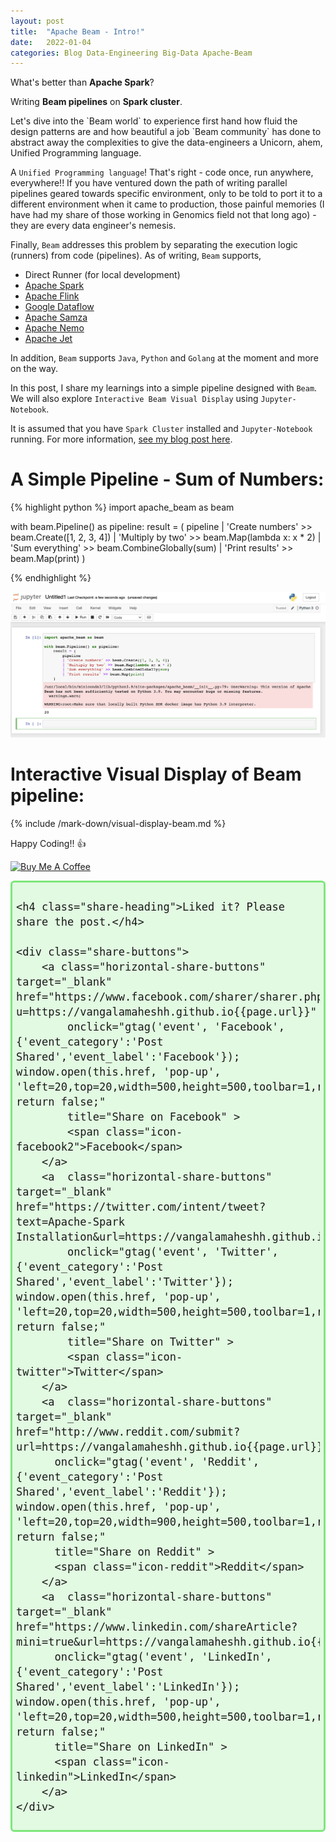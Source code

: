 ```yaml
---
layout: post
title:  "Apache Beam - Intro!"
date:   2022-01-04
categories: Blog Data-Engineering Big-Data Apache-Beam  
---
```


<p>What's better than <b>Apache Spark</b>?</p>
<p>Writing <b>Beam pipelines</b> on <b>Spark cluster</b>.</p>
Let's dive into the `Beam world` to experience first hand how fluid the design patterns are and how beautiful a job `Beam community` has done to abstract away the complexities to give the data-engineers a Unicorn, ahem, Unified Programming language.

A `Unified Programming language`! That's right - code once, run anywhere, everywhere!! If you have ventured down the path of writing parallel pipelines geared towards specific environment, only to be told to port it to a different environment when it came to production, those painful memories (I have had my share of those working in Genomics field not that long ago) - they are every data engineer's nemesis.

Finally, `Beam` addresses this problem by separating the execution logic (runners) from code (pipelines). As of writing, `Beam` supports,

- Direct Runner (for local development)
- <a href="https://spark.apache.org/" target="_blank">Apache Spark</a>
- <a href="https://flink.apache.org/" target="_blank">Apache Flink</a>
- <a href="https://cloud.google.com/blog/topics/developers-practitioners/dataflow-backbone-data-analytics" target="_blank">Google Dataflow</a>
- <a href="https://samza.apache.org/" target="_blank">Apache Samza</a>
- <a href="https://nemo.apache.org/" target="_blank">Apache Nemo</a>
- <a href="https://jet-start.sh/" target="_blank">Apache Jet</a>

In addition, `Beam` supports `Java`, `Python` and `Golang` at the moment and more on the way. 

In this post, I share my learnings into a simple pipeline designed with `Beam`. We will also explore `Interactive Beam Visual Display` using `Jupyter-Notebook`.

It is assumed that you have `Spark Cluster` installed and `Jupyter-Notebook` running. For more information, <a href="https://vangalamaheshh.github.io/blog/data-engineering/big-data/apache-spark/2022/01/03/apache-spark-installation.html" target="_blank">see my blog post here</a>.

A Simple Pipeline - Sum of Numbers:
===================================

{% highlight python %}
import apache_beam as beam

with beam.Pipeline() as pipeline:
    result = (
        pipeline
        | 'Create numbers' >> beam.Create([1, 2, 3, 4])
        | 'Multiply by two' >> beam.Map(lambda x: x * 2)
        | 'Sum everything' >> beam.CombineGlobally(sum)
        | 'Print results' >> beam.Map(print)
    )

{% endhighlight %}

![notebook1](/assets/images/beam-intro-1.png)

Interactive Visual Display of Beam pipeline:
============================================

{% include /mark-down/visual-display-beam.md %}

Happy Coding!! :+1:

<a href="https://www.buymeacoffee.com/MaheshVangala" target="_blank"><img src="https://cdn.buymeacoffee.com/buttons/default-orange.png" alt="Buy Me A Coffee" height="41" width="174"></a>

<div id="share-bar">

    <h4 class="share-heading">Liked it? Please share the post.</h4>

    <div class="share-buttons">
        <a class="horizontal-share-buttons" target="_blank" href="https://www.facebook.com/sharer/sharer.php?u=https://vangalamaheshh.github.io{{page.url}}" 
            onclick="gtag('event', 'Facebook', {'event_category':'Post Shared','event_label':'Facebook'}); window.open(this.href, 'pop-up', 'left=20,top=20,width=500,height=500,toolbar=1,resizable=0'); return false;"
            title="Share on Facebook" >
            <span class="icon-facebook2">Facebook</span>
        </a>
        <a  class="horizontal-share-buttons" target="_blank" href="https://twitter.com/intent/tweet?text=Apache-Spark Installation&url=https://vangalamaheshh.github.io{{page.url}}"
            onclick="gtag('event', 'Twitter', {'event_category':'Post Shared','event_label':'Twitter'}); window.open(this.href, 'pop-up', 'left=20,top=20,width=500,height=500,toolbar=1,resizable=0'); return false;"
            title="Share on Twitter" >
            <span class="icon-twitter">Twitter</span>
        </a>
        <a  class="horizontal-share-buttons" target="_blank" href="http://www.reddit.com/submit?url=https://vangalamaheshh.github.io{{page.url}}"
          onclick="gtag('event', 'Reddit', {'event_category':'Post Shared','event_label':'Reddit'}); window.open(this.href, 'pop-up', 'left=20,top=20,width=900,height=500,toolbar=1,resizable=0'); return false;"
          title="Share on Reddit" >
          <span class="icon-reddit">Reddit</span>
        </a>
        <a  class="horizontal-share-buttons" target="_blank" href="https://www.linkedin.com/shareArticle?mini=true&url=https://vangalamaheshh.github.io{{page.url}}"
          onclick="gtag('event', 'LinkedIn', {'event_category':'Post Shared','event_label':'LinkedIn'}); window.open(this.href, 'pop-up', 'left=20,top=20,width=500,height=500,toolbar=1,resizable=0'); return false;"
          title="Share on LinkedIn" >
          <span class="icon-linkedin">LinkedIn</span>
        </a>
    </div>

</div>
<style type="text/css">
/* Share Bar */
#share-bar {
    font-size: 20px;
    border: 3px solid #7de77b;
    border-radius: 0.3em;
    padding: 0.3em;
    background: rgba(125,231,123,.21)
}

.share-heading {
    margin-top: 0px;
}

/* Title */
#share-bar h4 {
    margin-bottom: 10px;
    font-weight: 500;
}

/* All buttons */
.share-buttons {
}

.horizontal-share-buttons {
    border: 1px solid #928b8b;
    border-radius: 0.2em;
    padding: 0.2em;
    margin-right: 0.2em;
    line-height: 2em;
}

/* Each button */
.share-button {
    margin: 0px;
    margin-bottom: 10px;
    margin-right: 3px;
    border: 1px solid #D3D6D2;
    padding: 5px 10px 5px 10px;
}
.share-button:hover {
    opacity: 1;
    color: #ffffff;
}

/* Facebook button */
.icon-facebook2 {
    color: #3b5998;
}

.icon-facebook2:hover {
    background-color: #3b5998;
    color: white;
}

/* Twitter button */
.icon-twitter {
    color: #55acee;
}
.icon-twitter:hover {
    background-color: #55acee;
    color: white;
}

/* Reddit button */
.icon-reddit {
    color: #ff4500;
}
.icon-reddit:hover {
    background-color: #ff4500;
    color: white;
}

/* Hackernews button */
.icon-hackernews {
    color: #ff4500;
}

.icon-hackernews:hover {
    background-color: #ff4500;
    color: white;
}

/* LinkedIn button */
.icon-linkedin {
    color: #007bb5;
}
.icon-linkedin:hover {
    background-color: #007bb5;
    color: white;
}

</style>


